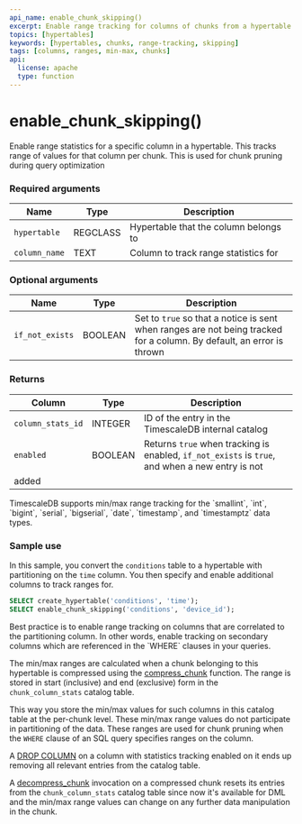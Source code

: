 ```yaml
---
api_name: enable_chunk_skipping()
excerpt: Enable range tracking for columns of chunks from a hypertable  
topics: [hypertables]
keywords: [hypertables, chunks, range-tracking, skipping]
tags: [columns, ranges, min-max, chunks]
api:
  license: apache
  type: function
---
```


# enable_chunk_skipping()

Enable range statistics for a specific column in a hypertable. This tracks range of values for that column per chunk. This is used for chunk pruning during query optimization

### Required arguments

|Name|Type|Description|
|-|-|-|
|`hypertable`|REGCLASS|Hypertable that the column belongs to|
|`column_name`|TEXT|Column to track range statistics for|

### Optional arguments

|Name|Type|Description|
|-|-|-|
|`if_not_exists`|BOOLEAN|Set to `true` so that a notice is sent when ranges are not being tracked for a column. By default, an error is thrown|

### Returns

|Column|Type|Description|
|-|-|-|
|`column_stats_id`|INTEGER|ID of the entry in the TimescaleDB internal catalog|
|`enabled`|BOOLEAN|Returns `true` when tracking is enabled, `if_not_exists` is `true`, and when a new entry is not
added|

<Highlight type="note">
 TimescaleDB supports min/max range tracking for the `smallint`, `int`,
 `bigint`, `serial`, `bigserial`, `date`, `timestamp`, and `timestamptz` data types.

</Highlight>

### Sample use

In this sample, you convert the `conditions` table to a hypertable with
partitioning on the `time` column. You then specify and enable additional columns to track ranges for.

```sql
SELECT create_hypertable('conditions', 'time');
SELECT enable_chunk_skipping('conditions', 'device_id');
```

<Highlight type="note">
 Best practice is to enable range tracking on columns that are correlated to the
 partitioning column. In other words, enable tracking on secondary columns which are
 referenced in the `WHERE` clauses in your queries.

 The min/max ranges are calculated when a chunk belonging to
 this hypertable is compressed using the [compress_chunk][compress_chunk] function.
 The range is stored in start (inclusive) and end (exclusive) form in the
 `chunk_column_stats` catalog table.

 This way you store the min/max values for such columns in this catalog
 table at the per-chunk level. These min/max range values do
 not participate in partitioning of the data. These ranges are
 used for chunk pruning when the `WHERE` clause of an SQL query specifies
 ranges on the column.

 A [DROP COLUMN](https://www.postgresql.org/docs/current/sql-altertable.html#SQL-ALTERTABLE-DESC-DROP-COLUMN)
 on a column with statistics tracking enabled on it ends up removing all relevant entries
 from the catalog table.

 A [decompress_chunk][decompress_chunk] invocation on a compressed chunk resets its entries
 from the `chunk_column_stats` catalog table since now it's available for DML and the
 min/max range values can change on any further data manipulation in the chunk.

</Highlight>

[compress_chunk]: /api/:currentVersion:/compression/compress_chunk/
[decompress_chunk]: /api/:currentVersion:/compression/decompress_chunk/
